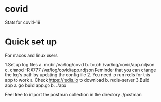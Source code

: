 # covid
Stats for covid-19

# Quick set up

For macos and linux users

1.Set up log files
 a. mkdir /var/log/covid
 b. touch /var/log/covid/app.ndjson
 c. chmod -R 0777 /var/log/covid/app.ndjson
 Reminder that you can change the log's path by updating the config file
2. You need to run redis for this app to work 
 a. Check https://redis.io to download
 b. redis-server
3.Build app
 a. go build app.go
 b. ./app

Feel free to import the postman collection in the directory ./postman
